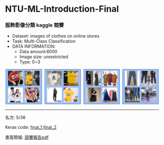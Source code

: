 # NTU-ML-Introduction-Final

### 服飾影像分類 kaggle 競賽
- Dataset: images of clothes on online stores
- Task: Multi-Class Classification
- DATA INFORMATION:
  - Data amount:6000
  - Image size: unrestricted
  - Type: 0~3

![classes](classes.png "clothes classes")
***
名次: 5/36

Keras code: [final_1](final_1.ipynb),[final_2](final_2.ipynb)

書面簡報: [競賽報告pdf](C:\Users\sds87\OneDrive\桌面\Github\NTU-ML-Introduction-Final-Project\期末競賽報告.pdf)
